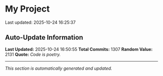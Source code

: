 # My Project


Last updated: 2025-10-24 16:25:37


































































































































































































































































































































































































































































































































































































































































































































































































































































































































































































































































































































































































































































































































































































































































































































































































































































































































































## Auto-Update Information

**Last Updated:** 2025-10-24 16:50:55
**Total Commits:** 1307
**Random Value:** 2131
**Quote:** _Code is poetry._

---
_This section is automatically generated and updated._